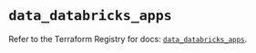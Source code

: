 # `data_databricks_apps`

Refer to the Terraform Registry for docs: [`data_databricks_apps`](https://registry.terraform.io/providers/databricks/databricks/1.61.0/docs/data-sources/apps).
